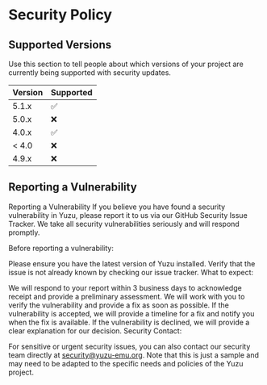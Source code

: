 # Security Policy

## Supported Versions

Use this section to tell people about which versions of your project are
currently being supported with security updates.

| Version | Supported          |
| ------- | ------------------ |
| 5.1.x   | :white_check_mark: |
| 5.0.x   | :x:                |
| 4.0.x   | :white_check_mark: |
| < 4.0   | :x:                |
| 4.9.x   | :x:                
## Reporting a Vulnerability

Reporting a Vulnerability
If you believe you have found a security vulnerability in Yuzu, please report it to us via our GitHub Security Issue Tracker. We take all security vulnerabilities seriously and will respond promptly.

Before reporting a vulnerability:

Please ensure you have the latest version of Yuzu installed.
Verify that the issue is not already known by checking our issue tracker.
What to expect:

We will respond to your report within 3 business days to acknowledge receipt and provide a preliminary assessment.
We will work with you to verify the vulnerability and provide a fix as soon as possible.
If the vulnerability is accepted, we will provide a timeline for a fix and notify you when the fix is available.
If the vulnerability is declined, we will provide a clear explanation for our decision.
Security Contact:

For sensitive or urgent security issues, you can also contact our security team directly at security@yuzu-emu.org.
Note that this is just a sample and may need to be adapted to the specific needs and policies of the Yuzu project.

